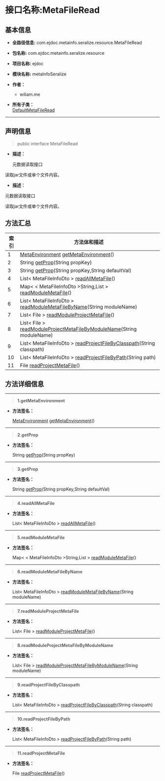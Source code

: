 # 接口名称:MetaFileRead

## 基本信息

* **全路径信息:** com.ejdoc.metainfo.seralize.resource.MetaFileRead
* **包名称:** com.ejdoc.metainfo.seralize.resource
* **项目名称:** ejdoc
* **模块名称:** metaInfoSeralize




* **作者：** 

   - wiliam.me




* **所有子类：**  
[DefaultMetaFileRead](/metaInfoSeralize/com/ejdoc/metainfo/seralize/resource/impl/DefaultMetaFileRead.md)

---

## 声明信息
> public interface MetaFileRead     


* **描述：** 

  元数据读取接口<br>
<p>读取jar文件或单个文件内容。</p>

* **描述：** 

元数据读取接口<br><p>读取jar文件或单个文件内容。</p>






## 方法汇总

|   索引  |    方法体和描述   |
| ---- | ---- |
|1|[MetaEnvironment](/metaInfoSeralize/com/ejdoc/metainfo/seralize/env/MetaEnvironment.md) [getMetaEnvironment](#innerlink-getmetaenvironment)()   <br/>|
|2|String [getProp](#innerlink-getprop-javalangstring)(String propKey)   <br/>|
|3|String [getProp](#innerlink-getprop-javalangstring-javalangstring)(String propKey,String defaultVal)   <br/>|
|4|List< MetaFileInfoDto > [readAllMetaFile](#innerlink-readallmetafile)()   <br/>|
|5|Map< < MetaFileInfoDto >String,List > [readModuleMetaFile](#innerlink-readmodulemetafile)()   <br/>|
|6|List< MetaFileInfoDto > [readModuleMetaFileByName](#innerlink-readmodulemetafilebyname-javalangstring)(String moduleName)   <br/>|
|7|List< File > [readModuleProjectMetaFile](#innerlink-readmoduleprojectmetafile)()   <br/>|
|8|List< File > [readModuleProjectMetaFileByModuleName](#innerlink-readmoduleprojectmetafilebymodulename-javalangstring)(String moduleName)   <br/>|
|9|List< MetaFileInfoDto > [readProjectFileByClasspath](#innerlink-readprojectfilebyclasspath-javalangstring)(String classpath)   <br/>|
|10|List< MetaFileInfoDto > [readProjectFileByPath](#innerlink-readprojectfilebypath-javalangstring)(String path)   <br/>|
|11|File [readProjectMetaFile](#innerlink-readprojectmetafile)()   <br/>|








## 方法详细信息

---
> **1.<span id="innerlink-getmetaenvironment">getMetaEnvironment</span>**

* **方法签名：** 

  [MetaEnvironment](/metaInfoSeralize/com/ejdoc/metainfo/seralize/env/MetaEnvironment.md) [getMetaEnvironment](#getmetaenvironment)()   







---
> **2.<span id="innerlink-getprop-javalangstring">getProp</span>**

* **方法签名：** 

  String [getProp](#getprop-javalangstring)(String propKey)   







---
> **3.<span id="innerlink-getprop-javalangstring-javalangstring">getProp</span>**

* **方法签名：** 

  String [getProp](#getprop-javalangstring-javalangstring)(String propKey,String defaultVal)   







---
> **4.<span id="innerlink-readallmetafile">readAllMetaFile</span>**

* **方法签名：** 

  List< MetaFileInfoDto > [readAllMetaFile](#readallmetafile)()   







---
> **5.<span id="innerlink-readmodulemetafile">readModuleMetaFile</span>**

* **方法签名：** 

  Map< < MetaFileInfoDto >String,List > [readModuleMetaFile](#readmodulemetafile)()   







---
> **6.<span id="innerlink-readmodulemetafilebyname-javalangstring">readModuleMetaFileByName</span>**

* **方法签名：** 

  List< MetaFileInfoDto > [readModuleMetaFileByName](#readmodulemetafilebyname-javalangstring)(String moduleName)   







---
> **7.<span id="innerlink-readmoduleprojectmetafile">readModuleProjectMetaFile</span>**

* **方法签名：** 

  List< File > [readModuleProjectMetaFile](#readmoduleprojectmetafile)()   







---
> **8.<span id="innerlink-readmoduleprojectmetafilebymodulename-javalangstring">readModuleProjectMetaFileByModuleName</span>**

* **方法签名：** 

  List< File > [readModuleProjectMetaFileByModuleName](#readmoduleprojectmetafilebymodulename-javalangstring)(String moduleName)   







---
> **9.<span id="innerlink-readprojectfilebyclasspath-javalangstring">readProjectFileByClasspath</span>**

* **方法签名：** 

  List< MetaFileInfoDto > [readProjectFileByClasspath](#readprojectfilebyclasspath-javalangstring)(String classpath)   







---
> **10.<span id="innerlink-readprojectfilebypath-javalangstring">readProjectFileByPath</span>**

* **方法签名：** 

  List< MetaFileInfoDto > [readProjectFileByPath](#readprojectfilebypath-javalangstring)(String path)   







---
> **11.<span id="innerlink-readprojectmetafile">readProjectMetaFile</span>**

* **方法签名：** 

  File [readProjectMetaFile](#readprojectmetafile)()   







